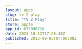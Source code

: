 ```yaml
---
layout: apps
slug: tv-2-play
title: "TV 2 Play"
store: apple
app_id: 675096718
date: 2023-10-12T17:28:48Z
published: 2013-08-05T07:00:00Z
---
```


